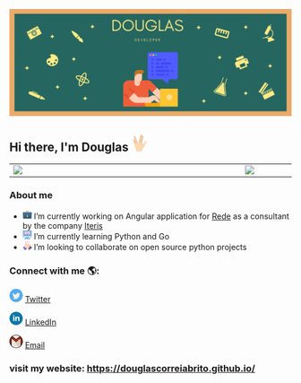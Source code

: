 ![capa github](https://github.com/DouglasCorreiaBrito/DouglasCorreiaBrito/blob/main/img/Capa_github.png) 

## Hi there, I'm Douglas <img width="30px" src="https://github.com/DouglasCorreiaBrito/DouglasCorreiaBrito/blob/main/img/vulcan-salute.png">
<center>
<table>
    <tr>
        <td><img width="400px" align="left" src="https://github-readme-stats.vercel.app/api/top-langs/?username=DouglasCorreiaBrito&hide=html,css,java&layout=compact&theme=dracula" />
        </td>
        <td><img width="495px" align="left" src="https://github-readme-stats.vercel.app/api?username=DouglasCorreiaBrito&theme=dracula&show_icons=true"/></td>
    </tr>   
</table>
</center> 

### About me
- <img src="https://github.com/DouglasCorreiaBrito/DouglasCorreiaBrito/blob/main/img/work.png"> I’m currently working on Angular application for <a href="https://www.userede.com.br/">Rede</a> as a consultant by the company <a href="https://www.iteris.com.br"/>Iteris</a>
- <img src="https://github.com/DouglasCorreiaBrito/DouglasCorreiaBrito/blob/main/img/learn.png"> I’m currently learning Python and Go
- <img src="https://github.com/DouglasCorreiaBrito/DouglasCorreiaBrito/blob/main/img/colab.png">  I’m looking to collaborate on open source python projects

### Connect with me 🌎: 

<a href="https://twitter.com/douglas_cobri"><img src="https://github.com/DouglasCorreiaBrito/DouglasCorreiaBrito/blob/main/img/twitter.png" width="24"></img></a> [Twitter](https://twitter.com/douglas_cobri)    

<a href="https://www.linkedin.com/in/douglas-correia-15816a15"><img src="https://github.com/DouglasCorreiaBrito/DouglasCorreiaBrito/blob/main/img/linkedin.png" width="24"></img></a> [LinkedIn](https://www.linkedin.com/in/douglas-correia-15816a153)  

<a href="mailto:douglas.lusvardi@gmail.com"><img src="https://github.com/DouglasCorreiaBrito/DouglasCorreiaBrito/blob/main/img/gmail.png" width="24"></img></a> [Email](mailto:douglas.lusvardi@gmail.com)  

### visit my website: https://douglascorreiabrito.github.io/
